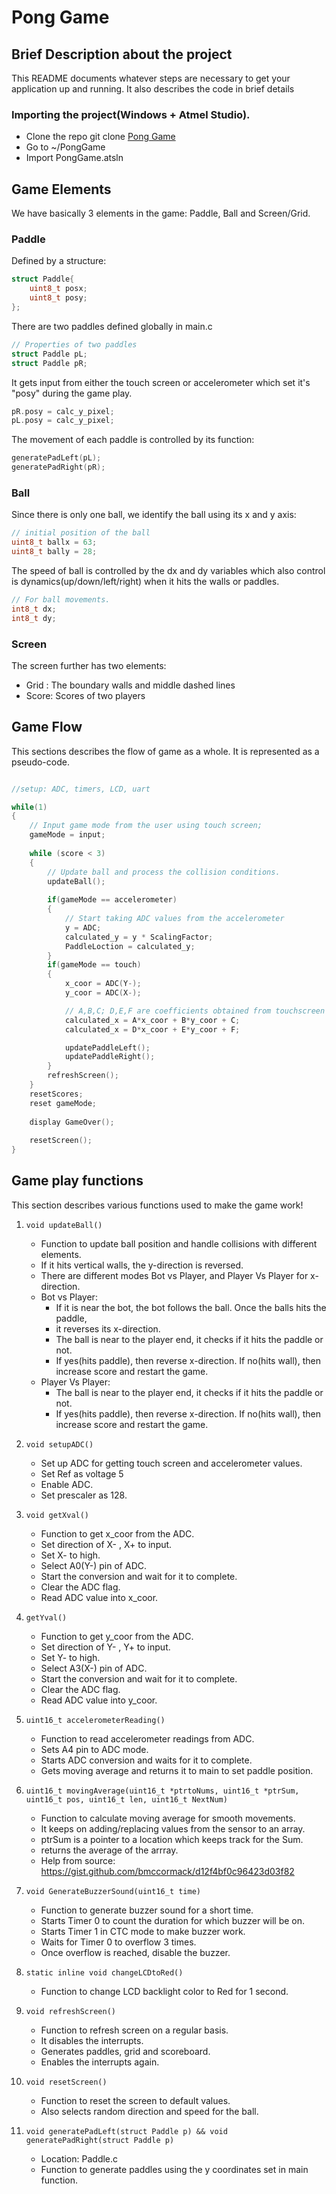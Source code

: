 # Pong Game #

## Brief Description about the project ##

This README documents whatever steps are necessary to get your application up and running. It also describes the code in brief details

### Importing the project(Windows + Atmel Studio). ###

* Clone the repo git clone [Pong Game](git@bitbucket.org:ritvik_sadana/ese519_pong.git)
* Go to ~/PongGame
* Import PongGame.atsln

## Game Elements ##

We have basically 3 elements in the game: Paddle, Ball and Screen/Grid.

### Paddle ###

Defined by a structure: 

```cpp
struct Paddle{
	uint8_t posx;
	uint8_t posy;
};
```

There are two paddles defined globally in main.c
```cpp
// Properties of two paddles
struct Paddle pL;
struct Paddle pR;
```
It gets input from either the touch screen or accelerometer which set it's "posy" during the game play.

```cpp
pR.posy = calc_y_pixel;
pL.posy = calc_y_pixel;
```

The movement of each paddle is controlled by its function:
```cpp
generatePadLeft(pL);
generatePadRight(pR);
```

### Ball ###

Since there is only one ball, we identify the ball using its x and y axis:
```cpp
// initial position of the ball
uint8_t ballx = 63;
uint8_t bally = 28;
```

The speed of ball is controlled by the dx and dy variables which also control is dynamics(up/down/left/right) when it hits the walls or paddles.
```cpp
// For ball movements.
int8_t dx;
int8_t dy;
```

### Screen ###

The screen further has two elements:
 
* Grid : The boundary walls and middle dashed lines
* Score: Scores of two players

## Game Flow ##

This sections describes the flow of game as a whole. It is represented as a pseudo-code.
```cpp

//setup: ADC, timers, LCD, uart

while(1)
{
	// Input game mode from the user using touch screen;
	gameMode = input;
	
	while (score < 3)
	{
		// Update ball and process the collision conditions.
		updateBall();
		
		if(gameMode == accelerometer)
		{
			// Start taking ADC values from the accelerometer
			y = ADC;
			calculated_y = y * ScalingFactor;
			PaddleLoction = calculated_y;
		}
		if(gameMode == touch)
		{
			x_coor = ADC(Y-);
			y_coor = ADC(X-);

			// A,B,C; D,E,F are coefficients obtained from touchscreen calibration
			calculated_x = A*x_coor + B*y_coor + C;
			calculated_x = D*x_coor + E*y_coor + F;

			updatePaddleLeft();
			updatePaddleRight();
		}
		refreshScreen();
	}
	resetScores;
	reset gameMode;
	
	display GameOver();
	
	resetScreen();
}
```
 
## Game play functions ##

This section describes various functions used to make the game work!

1. ```void updateBall()```
	* Function to update ball position and handle collisions with different elements.
	* If it hits vertical walls, the y-direction is reversed.
	* There are different modes Bot vs Player, and Player Vs Player for x-direction.
	* Bot vs Player:
		* If it is near the bot, the bot follows the ball. Once the balls hits the paddle,
		* it reverses its x-direction.
		* The ball is near to the player end, it checks if it hits the paddle or not.
		* If yes(hits paddle), then reverse x-direction. If no(hits wall), then increase score and restart the game.
	* Player Vs Player:
		* The ball is near to the player end, it checks if it hits the paddle or not.
		* If yes(hits paddle), then reverse x-direction. If no(hits wall), then increase score and restart the game.
		
2. ```void setupADC()```
	* Set up ADC for getting touch screen and accelerometer values.
	* Set Ref as voltage 5
	* Enable ADC.
	* Set prescaler as 128.

3. ```void getXval()```
	* Function to get x_coor from the ADC.
	* Set direction of X- , X+ to input.
	* Set X- to high.
	* Select A0(Y-) pin of ADC.
	* Start the conversion and wait for it to complete.
	* Clear the ADC flag.
	* Read ADC value into x_coor.

4. ```getYval()```
	* Function to get y_coor from the ADC.
	* Set direction of Y- , Y+ to input.
	* Set Y- to high.
	* Select A3(X-) pin of ADC.
	* Start the conversion and wait for it to complete.
	* Clear the ADC flag.
	* Read ADC value into y_coor.

5. ```uint16_t accelerometerReading()```
	* Function to read accelerometer readings from ADC.
	* Sets A4 pin to ADC mode.
	* Starts ADC conversion and waits for it to complete.
	* Gets moving average and returns it to main to set paddle position.

6. ```uint16_t movingAverage(uint16_t *ptrtoNums, uint16_t *ptrSum, uint16_t pos, uint16_t len, uint16_t NextNum)```
	* Function to calculate moving average for smooth movements.
	* It keeps on adding/replacing values from the sensor to an array.
	* ptrSum is a pointer to a location which keeps track for the Sum.
	* returns the average of the arrray.
	* Help from source: https://gist.github.com/bmccormack/d12f4bf0c96423d03f82
	
7. ```void GenerateBuzzerSound(uint16_t time)```
	* Function to generate buzzer sound for a short time.
	* Starts Timer 0 to count the duration for which buzzer will be on.
	* Starts Timer 1 in CTC mode to make buzzer work.
	* Waits for Timer 0 to overflow 3 times.
	* Once overflow is reached, disable the buzzer.

8. ```static inline void changeLCDtoRed()```
	* Function to change LCD backlight color to Red for 1 second.

9. ```void refreshScreen()```
	* Function to refresh screen on a regular basis.
	* It disables the interrupts.
	* Generates paddles, grid and scoreboard.
	* Enables the interrupts again.

10. ```void resetScreen()```
	* Function to reset the screen to default values. 
	* Also selects random direction and speed for the ball.

11. ```void generatePadLeft(struct Paddle p) && void generatePadRight(struct Paddle p)```
	* Location: Paddle.c
	* Function to generate paddles using the y coordinates set in main function.
	




